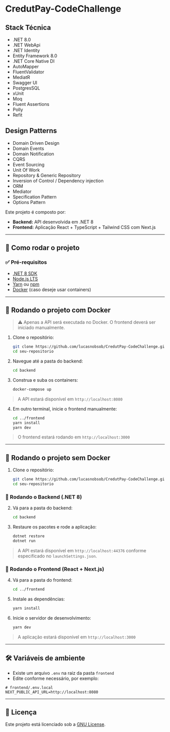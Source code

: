 # CredutPay-CodeChallenge

## Stack Técnica
- .NET 8.0
- .NET WebApi
- .NET Identity
- Entity Framework 8.0
- .NET Core Native DI
- AutoMapper
- FluentValidator
- MediatR
- Swagger UI
- PostgresSQL
- xUnit
- Moq
- Fluent Assertions
- Polly
- Refit

## Design Patterns
- Domain Driven Design
- Domain Events
- Domain Notification
- CQRS
- Event Sourcing
- Unit Of Work
- Repository & Generic Repository
- Inversion of Control / Dependency injection
- ORM
- Mediator
- Specification Pattern
- Options Pattern

Este projeto é composto por:

- **Backend:** API desenvolvida em .NET 8
- **Frontend:** Aplicação React + TypeScript + Tailwind CSS com Next.js

---

## 🚀 Como rodar o projeto

### ✅ Pré-requisitos

- [.NET 8 SDK](https://dotnet.microsoft.com/download)
- [Node.js LTS](https://nodejs.org/)
- [Yarn](https://classic.yarnpkg.com/lang/en/) ou [npm](https://www.npmjs.com/)
- [Docker](https://www.docker.com/) (caso deseje usar containers)

---

## 🐳 Rodando o projeto com Docker

> ⚠️ Apenas a API será executada no Docker. O frontend deverá ser iniciado manualmente.

1. Clone o repositório:
   ```bash
   git clone https://github.com/lucasnobsob/CredutPay-CodeChallenge.git
   cd seu-repositorio
   ```

2. Navegue até a pasta do backend:
   ```bash
   cd backend
   ```

3. Construa e suba os containers:
   ```bash
   docker-compose up
   ```

> A API estará disponível em `http://localhost:8080`

4. Em outro terminal, inicie o frontend manualmente:
   ```bash
   cd ../frontend
   yarn install
   yarn dev
   ```

> O frontend estará rodando em `http://localhost:3000`

---

## 🧪 Rodando o projeto sem Docker

1. Clone o repositório:
   ```bash
   git clone https://github.com/lucasnobsob/CredutPay-CodeChallenge.git
   cd seu-repositorio
   ```

### 🔧 Rodando o Backend (.NET 8)

2. Vá para a pasta do backend:
   ```bash
   cd backend
   ```

3. Restaure os pacotes e rode a aplicação:
   ```bash
   dotnet restore
   dotnet run
   ```

> A API estará disponível em `http://localhost:44376` conforme especificado no `launchSettings.json`.

### 🎨 Rodando o Frontend (React + Next.js)

4. Vá para a pasta do frontend:
   ```bash
   cd ../frontend
   ```

5. Instale as dependências:
   ```bash
   yarn install
   ```

6. Inicie o servidor de desenvolvimento:
   ```bash
   yarn dev
   ```

> A aplicação estará disponível em `http://localhost:3000`

---

## 🛠️ Variáveis de ambiente

- Existe um arquivo `.env` na raiz da pasta `frontend`
- Edite conforme necessário, por exemplo:

```env
# frontend/.env.local
NEXT_PUBLIC_API_URL=http://localhost:8080
```

---

## 📄 Licença

Este projeto está licenciado sob a [GNU License](LICENSE).
